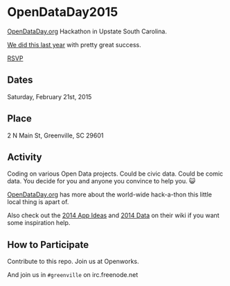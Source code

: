 OpenDataDay2015
===============

[OpenDataDay.org](http://OpenDataDay.org/) Hackathon in Upstate South Carolina.

[We did this last year](https://github.com/OpenUpstate/OpenDataDay2014) with pretty great success.

[RSVP](http://attending.io/events/open-upstate-data-day/)

## Dates

Saturday, February 21st, 2015

## Place

2 N Main St, Greenville, SC 29601

## Activity

Coding on various Open Data projects. Could be civic data. Could be comic data. You decide for you and anyone you convince to help you. :smiley_cat:

[OpenDataDay.org](http://opendataday.org) has more about the world-wide hack-a-thon this little local thing is apart of.

Also check out the [2014 App Ideas](http://wiki.opendataday.org/2014/App_Ideas) and [2014 Data](http://wiki.opendataday.org/2014/Data) on their wiki if you want some inspiration help.

## How to Participate

Contribute to this repo. Join us at Openworks.

And join us in `#greenville` on irc.freenode.net

